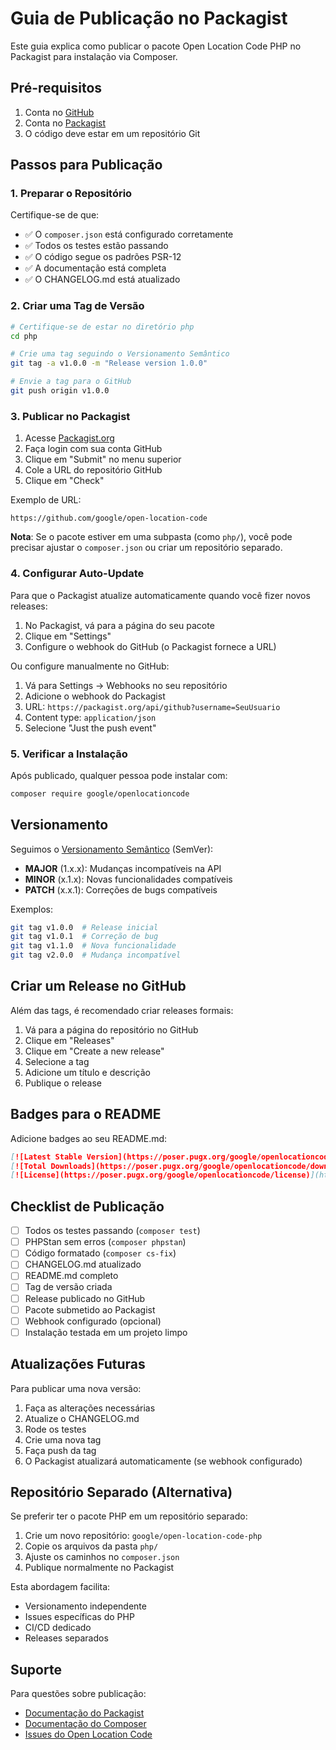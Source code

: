 # Guia de Publicação no Packagist

Este guia explica como publicar o pacote Open Location Code PHP no Packagist para instalação via Composer.

## Pré-requisitos

1. Conta no [GitHub](https://github.com)
2. Conta no [Packagist](https://packagist.org)
3. O código deve estar em um repositório Git

## Passos para Publicação

### 1. Preparar o Repositório

Certifique-se de que:
- ✅ O `composer.json` está configurado corretamente
- ✅ Todos os testes estão passando
- ✅ O código segue os padrões PSR-12
- ✅ A documentação está completa
- ✅ O CHANGELOG.md está atualizado

### 2. Criar uma Tag de Versão

```bash
# Certifique-se de estar no diretório php
cd php

# Crie uma tag seguindo o Versionamento Semântico
git tag -a v1.0.0 -m "Release version 1.0.0"

# Envie a tag para o GitHub
git push origin v1.0.0
```

### 3. Publicar no Packagist

1. Acesse [Packagist.org](https://packagist.org)
2. Faça login com sua conta GitHub
3. Clique em "Submit" no menu superior
4. Cole a URL do repositório GitHub
5. Clique em "Check"

Exemplo de URL:
```
https://github.com/google/open-location-code
```

**Nota**: Se o pacote estiver em uma subpasta (como `php/`), você pode precisar ajustar o `composer.json` ou criar um repositório separado.

### 4. Configurar Auto-Update

Para que o Packagist atualize automaticamente quando você fizer novos releases:

1. No Packagist, vá para a página do seu pacote
2. Clique em "Settings"
3. Configure o webhook do GitHub (o Packagist fornece a URL)

Ou configure manualmente no GitHub:
1. Vá para Settings → Webhooks no seu repositório
2. Adicione o webhook do Packagist
3. URL: `https://packagist.org/api/github?username=SeuUsuario`
4. Content type: `application/json`
5. Selecione "Just the push event"

### 5. Verificar a Instalação

Após publicado, qualquer pessoa pode instalar com:

```bash
composer require google/openlocationcode
```

## Versionamento

Seguimos o [Versionamento Semântico](https://semver.org/lang/pt-BR/) (SemVer):

- **MAJOR** (1.x.x): Mudanças incompatíveis na API
- **MINOR** (x.1.x): Novas funcionalidades compatíveis
- **PATCH** (x.x.1): Correções de bugs compatíveis

Exemplos:
```bash
git tag v1.0.0  # Release inicial
git tag v1.0.1  # Correção de bug
git tag v1.1.0  # Nova funcionalidade
git tag v2.0.0  # Mudança incompatível
```

## Criar um Release no GitHub

Além das tags, é recomendado criar releases formais:

1. Vá para a página do repositório no GitHub
2. Clique em "Releases"
3. Clique em "Create a new release"
4. Selecione a tag
5. Adicione um título e descrição
6. Publique o release

## Badges para o README

Adicione badges ao seu README.md:

```markdown
[![Latest Stable Version](https://poser.pugx.org/google/openlocationcode/v/stable)](https://packagist.org/packages/google/openlocationcode)
[![Total Downloads](https://poser.pugx.org/google/openlocationcode/downloads)](https://packagist.org/packages/google/openlocationcode)
[![License](https://poser.pugx.org/google/openlocationcode/license)](https://packagist.org/packages/google/openlocationcode)
```

## Checklist de Publicação

- [ ] Todos os testes passando (`composer test`)
- [ ] PHPStan sem erros (`composer phpstan`)
- [ ] Código formatado (`composer cs-fix`)
- [ ] CHANGELOG.md atualizado
- [ ] README.md completo
- [ ] Tag de versão criada
- [ ] Release publicado no GitHub
- [ ] Pacote submetido ao Packagist
- [ ] Webhook configurado (opcional)
- [ ] Instalação testada em um projeto limpo

## Atualizações Futuras

Para publicar uma nova versão:

1. Faça as alterações necessárias
2. Atualize o CHANGELOG.md
3. Rode os testes
4. Crie uma nova tag
5. Faça push da tag
6. O Packagist atualizará automaticamente (se webhook configurado)

## Repositório Separado (Alternativa)

Se preferir ter o pacote PHP em um repositório separado:

1. Crie um novo repositório: `google/open-location-code-php`
2. Copie os arquivos da pasta `php/`
3. Ajuste os caminhos no `composer.json`
4. Publique normalmente no Packagist

Esta abordagem facilita:
- Versionamento independente
- Issues específicas do PHP
- CI/CD dedicado
- Releases separados

## Suporte

Para questões sobre publicação:
- [Documentação do Packagist](https://packagist.org/about)
- [Documentação do Composer](https://getcomposer.org/doc/)
- [Issues do Open Location Code](https://github.com/google/open-location-code/issues)

